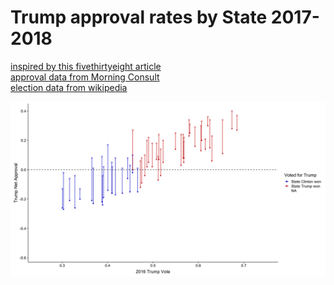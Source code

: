 # Trump approval rates by State 2017-2018

[inspired by this fivethirtyeight article](https://fivethirtyeight.com/features/how-trumps-popularity-is-holding-up-by-state/)  
[approval data from Morning Consult](https://morningconsult.com/tracking-trump/)  
[election data from wikipedia](https://en.wikipedia.org/wiki/United_States_presidential_election,_2016)  

![Trump Approval](trump_approval.png)

